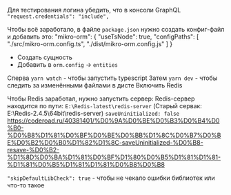 <!-- УРОК: https://www.youtube.com/watch?v=I6ypD7qv3Z8&ab_channel=BenAwad -->
<!-- РЕПОЗИТОРИЙ: https://github.com/benawad/lireddit -->
<!-- ОСТАНОВИЛСЯ: 1:58:30, Логин, редис. https://youtu.be/I6ypD7qv3Z8?t=7114 -->

<!-- GRAPH_QL -->
Для тестирования логина убедить, что в консоли GraphQL `"request.credentials": "include",`

<!-- MICRO_ORM -->
Чтобы всё заработало, в файле `package.json` нужно создать конфиг-файл и добавить это:
"mikro-orm": {
  "useTsNode": true,
  "configPaths": [
    "./src/mikro-orm.config.ts",
    "./dist/mikro-orm.config.js"
  ]
}

<!-- Чтобы сделать миграцию -->
- Создать сущность
- Добавить в `orm.config` -> `entities`

<!-- ЗАПУСК -->
Сперва `yarn watch` - чтобы запустить typescript
Затем `yarn dev` - чтобы следить за изменёнными файлами в дисте
Включить Redis

<!-- REDIS -->
Чтобы Redis заработал, нужно запустить сервер:
Redis-сервер находится по пути: `E:\Redis-latest\redis-server` (Старый сервак: E:\Redis-2.4.5\64bit\redis-server)
`saveUninitialized: false`
https://coderoad.ru/40381401/%D0%9A%D0%BE%D0%B3%D0%B4%D0%B0-%D0%B8%D1%81%D0%BF%D0%BE%D0%BB%D1%8C%D0%B7%D0%BE%D0%B2%D0%B0%D1%82%D1%8C-saveUninitialized-%D0%B8-resave-%D0%B2-%D1%8D%D0%BA%D1%81%D0%BF%D1%80%D0%B5%D1%81%D1%81-%D1%81%D0%B5%D1%81%D1%81%D0%B8%D0%B8

<!-- OTHER -->
`"skipDefaultLibCheck": true` - чтобы не чекало ошибки библиотек или что-то такое